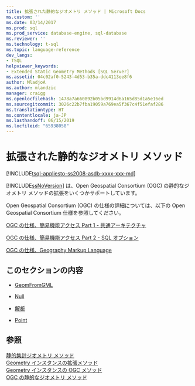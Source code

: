 ```yaml
---
title: 拡張された静的なジオメトリ メソッド | Microsoft Docs
ms.custom: ''
ms.date: 03/14/2017
ms.prod: sql
ms.prod_service: database-engine, sql-database
ms.reviewer: ''
ms.technology: t-sql
ms.topic: language-reference
dev_langs:
- TSQL
helpviewer_keywords:
- Extended Static Geometry Methods [SQL Server]
ms.assetid: 04c02af0-5243-4d53-b35a-ddc4113ee8f6
author: MladjoA
ms.author: mlandzic
manager: craigg
ms.openlocfilehash: 1478a7a660892b05bd9914d6a165d85d1a5e16ed
ms.sourcegitcommit: 3026c22b7fba19059a769ea5f367c4f51efaf286
ms.translationtype: HT
ms.contentlocale: ja-JP
ms.lasthandoff: 06/15/2019
ms.locfileid: "65938058"
---
```

# <a name="extended-static-geometry-methods"></a>拡張された静的なジオメトリ メソッド
[!INCLUDE[tsql-appliesto-ss2008-asdb-xxxx-xxx-md](../../includes/tsql-appliesto-ss2008-asdb-xxxx-xxx-md.md)]

  [!INCLUDE[ssNoVersion](../../includes/ssnoversion-md.md)] は、Open Geospatial Consortium (OGC) の静的なジオメトリ メソッドの拡張をいくつかサポートしています。  
  
 Open Geospatial Consortium (OGC) の仕様の詳細については、以下の Open Geospatial Consortium 仕様を参照してください。  
  
 [OGC の仕様、簡易機能アクセス Part 1 - 共通アーキテクチャ](https://go.microsoft.com/fwlink/?LinkId=93627)  
  
 [OGC の仕様、簡易機能アクセス Part 2 - SQL オプション](https://go.microsoft.com/fwlink/?LinkId=93628)  
  
 [OGC の仕様、Geography Markup Language](https://go.microsoft.com/fwlink/?LinkId=93629)  
  
## <a name="in-this-section"></a>このセクションの内容  
  
-   [GeomFromGML](../../t-sql/spatial-geometry/geomfromgml-geometry-data-type.md)  
  
-   [Null](../../t-sql/spatial-geometry/null-geometry-data-type.md)  
  
-   [解析](../../t-sql/spatial-geometry/parse-geometry-data-type.md)  
  
-   [Point](../../t-sql/spatial-geometry/point-geometry-data-type.md)  
  
## <a name="see-also"></a>参照  
 [静的集計ジオメトリ メソッド](../../t-sql/spatial-geometry/static-aggregate-geometry-methods.md)   
 [Geometry インスタンスの拡張メソッド](../../t-sql/spatial-geometry/extended-methods-on-geometry-instances.md)   
 [Geometry インスタンスの OGC メソッド](../../t-sql/spatial-geometry/ogc-methods-on-geometry-instances.md)   
 [OGC の静的なジオメトリ メソッド](../../t-sql/spatial-geometry/ogc-static-geometry-methods.md)  
  
  
